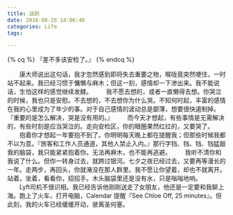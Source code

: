 ```yaml
---
title: 送别
date: 2016-08-28 14:06:46
categories: Life
tags:

---
```

{% cq %}
『差不多该安检了。』
{% endcq %}
<!-- more -->
　　康大师说出这句话，我才忽然感到即将失去重要之物，喉咙竟突然哽住，一时站不起来。我已经习惯于慵懒与麻木；但这一刻，感情却一下渗出来。我不能说话，生怕这样的感觉继续发酵。
　　我不愿去想的，或者一直懒得去想。你哭泣的时候，我也只是安慰。不去想的，不去想你为什么哭。不知何时起，丰富的感情在我的心里成为了年少的事。对于自己感情的波动总是鄙薄，想要很快遏制掉。『重要的是怎么解决，哭是没有用的。』
　　而今天才想起，有些事情是无需解决的，有些时刻是应当哭泣的。走向安检区，你的眼圈果然红红的，又要哭了。
　　抱着你才想起一年要抱不到了。你明明每天晚上都在提醒我；但那些时候我都不以为意。『旅客和工作人员通道，其他人禁止入内。』那行字铛、铛、铛、铛猛敲我的脑袋，我只能紧紧抱着你。无法再麻木，也不能再逃避。
　　我听不清你和我说了什么。但你一转身过去，就跨过银河。七夕之夜已经过去，又要再等漫长的一年。走两步，再回头，你就淹没在那人群里。我不愿让你望着，却也不就离开。站着，坐着，看看你，招招手。木头脑袋里还是没有水，只是嗡嗡地响。
　　Lyft司机不很识相。我已经告诉他刚刚送走了女朋友，他还是一定要和我聊上海。跑上了火车，打开电脑，Calendar 提醒『See Chloe Off, 25 minutes』。但此刻，我的火车已经缓缓开动，驶离圣何塞。
